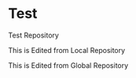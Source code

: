 # Test
Test Repository


This is Edited from Local Repository

This is Edited from Global Repository
